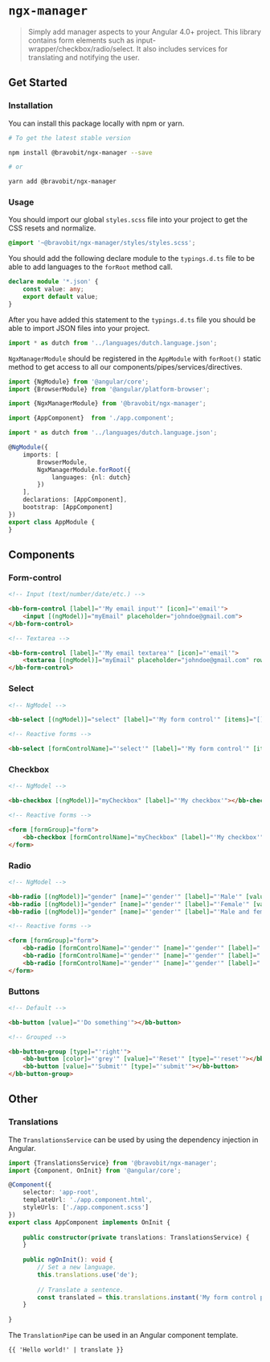 # `ngx-manager`
>Simply add manager aspects to your Angular 4.0+ project. This library contains form elements such as input-wrapper/checkbox/radio/select. It also includes services for translating and notifying the user.

## <a name="get-started"></a> Get Started

### <a name="installation"></a> Installation

You can install this package locally with npm or yarn.

```bash
# To get the latest stable version

npm install @bravobit/ngx-manager --save

# or

yarn add @bravobit/ngx-manager
```

### <a name="usage"></a> Usage

You should import our global `styles.scss` file into your project to get the CSS resets and normalize.

```scss
@import '~@bravobit/ngx-manager/styles/styles.scss';
```

You should add the following declare module to the `typings.d.ts` file to be able to add languages to the `forRoot` method call.

```typescript
declare module '*.json' {
    const value: any;
    export default value;
}
```

After you have added this statement to the `typings.d.ts` file you should be able to import JSON files into your project.
```typescript
import * as dutch from '../languages/dutch.language.json';
``` 

`NgxManagerModule` should be registered in the `AppModule` with `forRoot()` static method to get access to all our components/pipes/services/directives.

```typescript
import {NgModule} from '@angular/core';
import {BrowserModule} from '@angular/platform-browser';

import {NgxManagerModule} from '@bravobit/ngx-manager';

import {AppComponent}  from './app.component';

import * as dutch from '../languages/dutch.language.json';

@NgModule({
    imports: [
        BrowserModule,
        NgxManagerModule.forRoot({
            languages: {nl: dutch}
        })
    ],
    declarations: [AppComponent],
    bootstrap: [AppComponent]
})
export class AppModule {
}
```

## <a name="components"></a> Components

### <a name="form-control"></a> Form-control

```html
<!-- Input (text/number/date/etc.) -->

<bb-form-control [label]="'My email input'" [icon]="'email'">
    <input [(ngModel)]="myEmail" placeholder="johndoe@gmail.com">
</bb-form-control>

<!-- Textarea -->

<bb-form-control [label]="'My email textarea'" [icon]="'email'">
    <textarea [(ngModel)]="myEmail" placeholder="johndoe@gmail.com" rows="10"></textarea>
</bb-form-control>
```

### <a name="select"></a> Select

```html
<!-- NgModel -->

<bb-select [(ngModel)]="select" [label]="'My form control'" [items]="[]"></bb-select>

<!-- Reactive forms -->

<bb-select [formControlName]="'select'" [label]="'My form control'" [items]="[]"></bb-select>
```

### <a name="checkbox"></a> Checkbox

```html
<!-- NgModel -->

<bb-checkbox [(ngModel)]="myCheckbox" [label]="'My checkbox'"></bb-checkbox>

<!-- Reactive forms -->

<form [formGroup]="form">
    <bb-checkbox [formControlName]="myCheckbox" [label]="'My checkbox'"></bb-checkbox>
</form>
```

### <a name="radio"></a> Radio

```html
<!-- NgModel -->

<bb-radio [(ngModel)]="gender" [name]="'gender'" [label]="'Male'" [value]="'male'"></bb-radio>
<bb-radio [(ngModel)]="gender" [name]="'gender'" [label]="'Female'" [value]="'female'"></bb-radio>
<bb-radio [(ngModel)]="gender" [name]="'gender'" [label]="'Male and female'" [value]="'both'"></bb-radio>

<!-- Reactive forms -->

<form [formGroup]="form">
    <bb-radio [formControlName]="'gender'" [name]="'gender'" [label]="'Male'" [value]="'male'"></bb-radio>
    <bb-radio [formControlName]="'gender'" [name]="'gender'" [label]="'Female'" [value]="'female'"></bb-radio>
    <bb-radio [formControlName]="'gender'" [name]="'gender'" [label]="'Male and female'" [value]="'both'"></bb-radio>
</form>
```

### <a name="buttons"></a> Buttons

```html
<!-- Default -->

<bb-button [value]="'Do something'"></bb-button>

<!-- Grouped -->

<bb-button-group [type]="'right'">
    <bb-button [color]="'grey'" [value]="'Reset'" [type]="'reset'"></bb-button>
    <bb-button [value]="'Submit'" [type]="'submit'"></bb-button>
</bb-button-group>
```

## <a name="other"></a> Other

### <a name="translations"></a> Translations

The `TranslationsService` can be used by using the dependency injection in Angular.

```typescript
import {TranslationsService} from '@bravobit/ngx-manager';
import {Component, OnInit} from '@angular/core';

@Component({
    selector: 'app-root',
    templateUrl: './app.component.html',
    styleUrls: ['./app.component.scss']
})
export class AppComponent implements OnInit {
    
    public constructor(private translations: TranslationsService) {
    }
    
    public ngOnInit(): void {
        // Set a new language.
        this.translations.use('de');
        
        // Translate a sentence.
        const translated = this.translations.instant('My form control placeholder');
    }
    
}
```

The `TranslationPipe` can be used in an Angular component template.

```html
{{ 'Hello world!' | translate }}
```